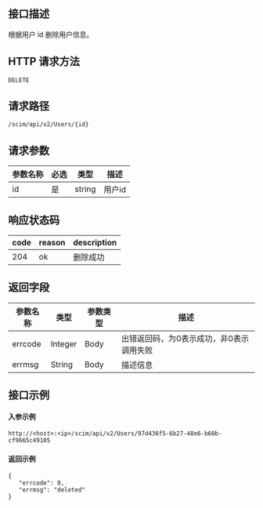 ## 接口描述
根据用户 id 删除用户信息。

## HTTP 请求方法
```
DELETE
```

## 请求路径
```
/scim/api/v2/Users/{id}
```


## 请求参数
| 参数名称 | 必选 | 类型   | 描述   |
| -------- | ---- | ------ | ------ |
| id       | 是   | string | 用户id |






## 响应状态码
| code | reason | description |
| ---- | ------ | ----------- |
| 204  | ok     | 删除成功    |





## 返回字段
| 参数名称 | 类型    | 参数类型 | 描述                                     |
| -------- | ------- | -------- | ---------------------------------------- |
| errcode  | Integer | Body     | 出错返回码，为0表示成功，非0表示调用失败 |
| errmsg   | String  | Body     | 描述信息                                 |

##  接口示例
#### 入参示例
```
http://<host>:<ip>/scim/api/v2/Users/97d436f5-6b27-48e6-b60b-cf9665c49105
```
#### 返回示例
```
{
   "errcode": 0,
   "errmsg": "deleted"
}
```
